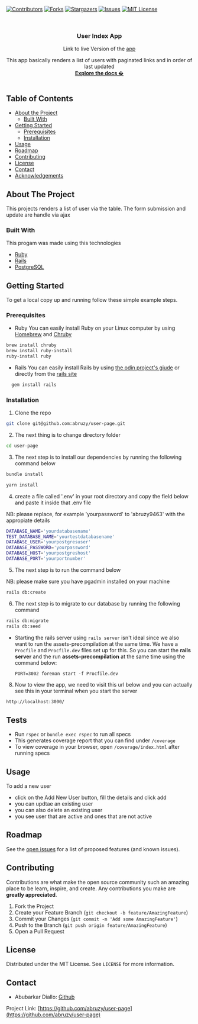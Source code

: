 <!-- PROJECT SHIELDS -->
<!--
*** I'm using markdown "reference style" links for readability.
*** Reference links are enclosed in brackets [ ] instead of parentheses ( ).
*** See the bottom of this document for the declaration of the reference variables
*** for contributors-url, forks-url, etc. This is an optional, concise syntax you may use.
*** https://www.markdownguide.org/basic-syntax/#reference-style-links
-->

[![Contributors][contributors-shield]][contributors-url]
[![Forks][forks-shield]][forks-url]
[![Stargazers][stars-shield]][stars-url]
[![Issues][issues-shield]][issues-url]
[![MIT License][license-shield]][license-url]

<!-- PROJECT LOGO -->
<br />
<p align="center">
  <h3 align="center">User Index App</h3>
  <p align="center">Link to live Version of the <a href="#">app</a></p>
  <p align="center">
  This app basically renders a list of users with paginated links and in order of last updated
    <br />
    <a href="https://github.com/abruzy/user-page/blob/develop/README.md"><strong>Explore the docs �</strong></a>
    <br />
    <br />
  </p>
</p>

<!-- TABLE OF CONTENTS -->

## Table of Contents

- [About the Project](#about-the-project)
  - [Built With](#built-with)
- [Getting Started](#getting-started)
  - [Prerequisites](#prerequisites)
  - [Installation](#installation)
- [Usage](#usage)
- [Roadmap](#roadmap)
- [Contributing](#contributing)
- [License](#license)
- [Contact](#contact)
- [Acknowledgements](#acknowledgements)

<!-- ABOUT THE PROJECT -->

## About The Project

This projects renders a list of user via the table. The form submission and update are handle via ajax

### Built With

This progam was made using this technologies

- [Ruby](https://www.ruby-lang.org/en/)
- [Rails](https://rubyonrails.org/)
- [PostgreSQL](https://www.postgresql.org/)

<!-- GETTING STARTED -->

## Getting Started

To get a local copy up and running follow these simple example steps.

### Prerequisites

- Ruby
  You can easily install Ruby on your Linux computer by using [Homebrew](https://docs.brew.sh/) and [Chruby](https://github.com/postmodern/chruby)

```sh
brew install chruby
brew install ruby-install
ruby-install ruby
```

- Rails
  You can easily install Rails by using [the odin project's giude](https://www.theodinproject.com/courses/web-development-101/lessons/your-facebook-clonelication) or directly from the [rails site](https://rubyonrails.org/)

```sh
  gem install rails
```

### Installation

<!-- 1. Get a free API Key at [https://example.com](https://example.com) -->

1. Clone the repo

```sh
git clone git@github.com:abruzy/user-page.git
```

2. The next thing is to change directory folder

```sh
cd user-page
```

3. The next step is to install our dependencies by running the following command below

```sh
bundle install
```

```sh
yarn install
```

4. create a file called '.env' in your root directory and copy the field below and paste it inside that .env file

NB: please replace, for example 'yourpassword' to 'abruzy9463' with the appropiate details

```sh
DATABASE_NAME='yourdatabasename'
TEST_DATABASE_NAME='yourtestdatabasename'
DATABASE_USER='yourpostgresuser'
DATABASE_PASSWORD='yourpassword'
DATABASE_HOST='yourpostgreshost'
DATABASE_PORT='yourportnumber'
```

5. The next step is to run the command below

NB: please make sure you have pgadmin installed on your machine

```sh
rails db:create
```

6. The next step is to migrate to our database by running the following command

```sh
rails db:migrate
rails db:seed
```

- Starting the rails server using `rails server` isn't ideal since we also want to run the assets-precompilation at the same time. We have a `Procfile` and `Procfile.dev` files set up for this. So you can start the **rails server** and the run **assets-precompilation** at the same time using the command below:

      PORT=3002 foreman start -f Procfile.dev

8. Now to view the app, we need to visit this url below and you can actually see this in your terminal when you start the server

```sh
http://localhost:3000/
```

## Tests

- Run `rspec` or `bundle exec rspec` to run all specs
- This generates coverage report that you can find under `/coverage`
- To view coverage in your browser, open `/coverage/index.html` after running specs

<!-- USAGE EXAMPLES -->

## Usage

To add a new user

- click on the Add New User button, fill the details and click add
- you can updtae an existing user
- you can also delete an existing user
- you see user that are active and ones that are not active

<!-- LIVE VERSION -->

<!-- ROADMAP -->

## Roadmap

See the [open issues](https://github.com/abruzy/user-page/issues) for a list of proposed features (and known issues).

<!-- CONTRIBUTING -->

## Contributing

Contributions are what make the open source community such an amazing place to be learn, inspire, and create. Any contributions you make are **greatly appreciated**.

1. Fork the Project
2. Create your Feature Branch (`git checkout -b feature/AmazingFeature`)
3. Commit your Changes (`git commit -m 'Add some AmazingFeature'`)
4. Push to the Branch (`git push origin feature/AmazingFeature`)
5. Open a Pull Request

<!-- LICENSE -->

## License

Distributed under the MIT License. See `LICENSE` for more information.

<!-- CONTACT -->

## Contact

- Abubarkar Diallo: [Github](https://github.com/abruzy)

Project Link: [https://github.com/abruzy/user-page](https://github.com/abruzy/user-page)

<!-- ACKNOWLEDGEMENTS -->

<!-- MARKDOWN LINKS & IMAGES -->
<!-- https://www.markdownguide.org/basic-syntax/#reference-style-links -->

[contributors-shield]: https://img.shields.io/github/contributors/abruzy/facebook-clone
[contributors-url]: https://github.com/abruzy/user-page/graphs/contributors
[forks-shield]: https://img.shields.io/github/forks/abruzy/user-page
[forks-url]: https://github.com/abruzy/user-page/network/members
[stars-shield]: https://img.shields.io/github/stars/abruzy/user-page
[stars-url]: https://github.com/abruzy/user-page/stargazers
[issues-shield]: https://img.shields.io/github/issues/abruzy/user-page
[issues-url]: https://github.com/abruzy/user-page/issues
[license-shield]: https://img.shields.io/github/license/abruzy/user-page
[license-url]: https://github.com/abruzy/user-page/blob/master/LICENSE.txt
